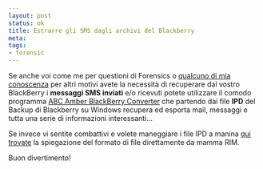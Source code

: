 ```yaml
--- 
layout: post
status: ok
title: Estrarre gli SMS dagli archivi del Blackberry
meta: 
tags: 
- forensic
---
```

Se anche voi come me per questioni di Forensics o [qualcuno di mia conoscenza](http://www.rayland.it) per altri motivi avete la necessità di recuperare dal vostro BlackBerry i **messaggi SMS inviati** e/o ricevuti potete utilizzare il comodo programma [ABC Amber BlackBerry Converter](http://www.processtext.com/abcblackberry.html) che partendo dai file **IPD** del Backup di Blackberry su Windows recupera ed esporta mail, messaggi e tutta una serie di informazioni interessanti...  
  
Se invece vi sentite combattivi e volete maneggiare i file IPD a manina [qui trovate](http://na.blackberry.com/eng/developers/resources/journals/jan_2006/ipd_file_format.jsp) la spiegazione del formato di file direttamente da mamma RIM.  
  
Buon divertimento! 

